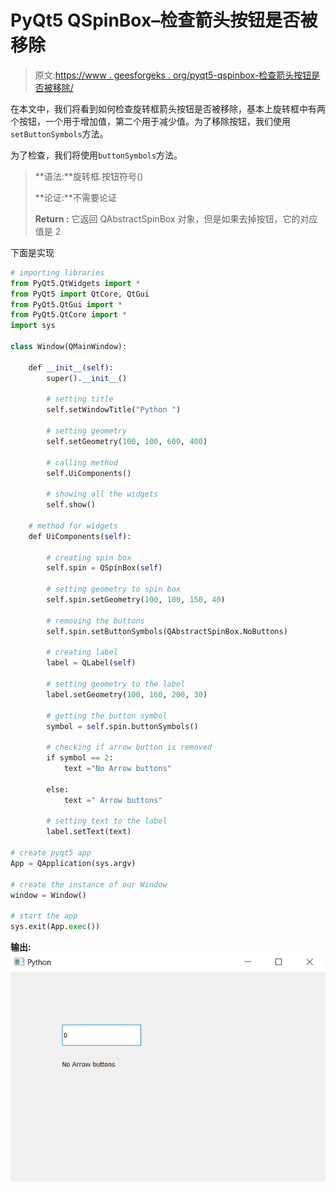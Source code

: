 # PyQt5 QSpinBox–检查箭头按钮是否被移除

> 原文:[https://www . geesforgeks . org/pyqt5-qspinbox-检查箭头按钮是否被移除/](https://www.geeksforgeeks.org/pyqt5-qspinbox-checking-if-the-arrow-buttons-are-removed-or-not/)

在本文中，我们将看到如何检查旋转框箭头按钮是否被移除，基本上旋转框中有两个按钮，一个用于增加值，第二个用于减少值。为了移除按钮，我们使用`setButtonSymbols`方法。

为了检查，我们将使用`buttonSymbols`方法。

> **语法:**旋转框.按钮符号()
> 
> **论证:**不需要论证
> 
> **Return :** 它返回 QAbstractSpinBox 对象，但是如果去掉按钮，它的对应值是 2

下面是实现

```py
# importing libraries
from PyQt5.QtWidgets import * 
from PyQt5 import QtCore, QtGui
from PyQt5.QtGui import * 
from PyQt5.QtCore import * 
import sys

class Window(QMainWindow):

    def __init__(self):
        super().__init__()

        # setting title
        self.setWindowTitle("Python ")

        # setting geometry
        self.setGeometry(100, 100, 600, 400)

        # calling method
        self.UiComponents()

        # showing all the widgets
        self.show()

    # method for widgets
    def UiComponents(self):

        # creating spin box
        self.spin = QSpinBox(self)

        # setting geometry to spin box
        self.spin.setGeometry(100, 100, 150, 40)

        # removing the buttons
        self.spin.setButtonSymbols(QAbstractSpinBox.NoButtons)

        # creating label
        label = QLabel(self)

        # setting geometry to the label
        label.setGeometry(100, 160, 200, 30)

        # getting the button symbol
        symbol = self.spin.buttonSymbols()

        # checking if arrow button is removed
        if symbol == 2:
            text ="No Arrow buttons"

        else:
            text =" Arrow buttons"

        # setting text to the label
        label.setText(text)

# create pyqt5 app
App = QApplication(sys.argv)

# create the instance of our Window
window = Window()

# start the app
sys.exit(App.exec())
```

**输出:**
![](img/e82c5bb473f9237ebbb80ec71ad6924d.png)